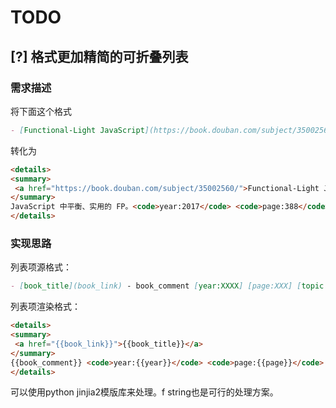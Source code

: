# TODO



## [?] 格式更加精简的可折叠列表

### 需求描述

将下面这个格式

```markdown
- [Functional-Light JavaScript](https://book.douban.com/subject/35002560/) - JavaScript 中平衡、实用的 FP。`year:2017` `page:388` `topic: functional programming` `level: medium`
```

转化为

```html
<details>
<summary>
 <a href="https://book.douban.com/subject/35002560/">Functional-Light JavaScript</a>
</summary>
JavaScript 中平衡、实用的 FP。<code>year:2017</code> <code>page:388</code> <code>topic: functional programming</code> <code>level: medium</code>
</details>
```



### 实现思路

列表项源格式：
```markdown
- [book_title](book_link) - book_comment [year:XXXX] [page:XXX] [topic:XXXX] [level:XXXX]
```
列表项渲染格式：
```html
<details>
<summary>
 <a href="{{book_link}}">{{book_title}}</a>
</summary>
{{book_comment}} <code>year:{{year}}</code> <code>page:{{page}}</code> <code>topic:{{topic}}</code> <code>level:{{level}}</code>
</details>
```

可以使用python jinjia2模版库来处理。f string也是可行的处理方案。
